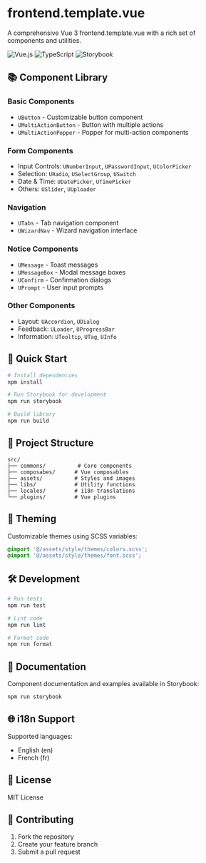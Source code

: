 # frontend.template.vue

A comprehensive Vue 3 frontend.template.vue with a rich set of components and utilities.

![Vue.js](https://img.shields.io/badge/Vue.js-3.x-brightgreen)
![TypeScript](https://img.shields.io/badge/TypeScript-4.x-blue)
![Storybook](https://img.shields.io/badge/Storybook-7.x-ff69b4)

## 📚 Component Library

### Basic Components

- `UButton` - Customizable button component
- `UMultiActionButton` - Button with multiple actions
- `UMultiActionPopper` - Popper for multi-action components

### Form Components

- Input Controls: `UNumberInput`, `UPasswordInput`, `UColorPicker`
- Selection: `URadio`, `USelectGroup`, `USwitch`
- Date & Time: `UDatePicker`, `UTimePicker`
- Others: `USlider`, `UUploader`

### Navigation

- `UTabs` - Tab navigation component
- `UWizardNav` - Wizard navigation interface

### Notice Components

- `UMessage` - Toast messages
- `UMessageBox` - Modal message boxes
- `UConfirm` - Confirmation dialogs
- `UPrompt` - User input prompts

### Other Components

- Layout: `UAccordion`, `UDialog`
- Feedback: `ULoader`, `UProgressBar`
- Information: `UTooltip`, `UTag`, `UInfo`

## 🚀 Quick Start

```bash
# Install dependencies
npm install

# Run Storybook for development
npm run storybook

# Build library
npm run build
```

## 📁 Project Structure

```
src/
├── commons/          # Core components
├── composabes/      # Vue composables
├── assets/          # Styles and images
├── libs/            # Utility functions
├── locales/         # i18n translations
└── plugins/         # Vue plugins
```

## 🎨 Theming

Customizable themes using SCSS variables:

```scss
@import '@/assets/style/themes/colors.scss';
@import '@/assets/style/themes/font.scss';
```

## 🛠️ Development

```bash
# Run tests
npm run test

# Lint code
npm run lint

# Format code
npm run format
```

## 📖 Documentation

Component documentation and examples available in Storybook:

```bash
npm run storybook
```

## 🌐 i18n Support

Supported languages:

- English (en)
- French (fr)

## 📄 License

MIT License

## 🤝 Contributing

1. Fork the repository
2. Create your feature branch
3. Submit a pull request
